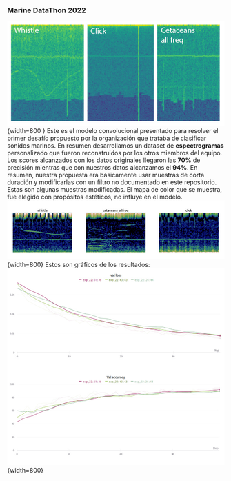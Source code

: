 ### Marine DataThon 2022
![](imagenes/portada.jpg){width=800 }
Este es el modelo convolucional presentado para resolver el primer desafío propuesto por la organización que trataba de clasificar sonidos marinos. En resumen desarrollamos un dataset de __espectrogramas__ personalizado que fueron reconstruidos por los otros miembros del equipo.
Los scores alcanzados con los datos originales llegaron las __70%__ de precisión mientras que con nuestros datos alcanzamos el __94%__. En resumen, nuestra propuesta era básicamente usar muestras de corta duración y modificarlas con un filtro no documentado en este repositorio.
Estas son algunas muestras modificadas. El mapa de color que se muestra, fue elegido con propósitos estéticos, no influye en el modelo.
![](imagenes/muestras.jpg){width=800}
Estos son gráficos de los resultados:
![](imagenes/resultados.jpg){width=800}